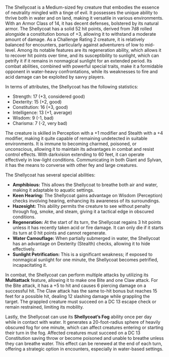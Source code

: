 The Shellycoat is a Medium-sized fey creature that embodies the essence of neutrality mingled with a tinge of evil. It possesses the unique ability to thrive both in water and on land, making it versatile in various environments. With an Armor Class of 14, it has decent defenses, bolstered by its natural armor. The Shellycoat has a solid 52 hit points, derived from 7d8 rolled alongside a constitution bonus of +3, allowing it to withstand a moderate amount of damage. As a Challenge Rating 2 creature, it is relatively balanced for encounters, particularly against adventurers of low to mid-level. Among its notable features are its regeneration ability, which allows it to recover hit points over time, and its susceptibility to sunlight, which can petrify it if it remains in nonmagical sunlight for an extended period. Its combat abilities, combined with powerful special traits, make it a formidable opponent in water-heavy confrontations, while its weaknesses to fire and acid damage can be exploited by savvy players.

In terms of attributes, the Shellycoat has the following statistics:
- Strength: 17 (+3, considered good)
- Dexterity: 15 (+2, good)
- Constitution: 16 (+3, good)
- Intelligence: 13 (+1, average)
- Wisdom: 9 (-1, bad)
- Charisma: 7 (-2, very bad)

The creature is skilled in Perception with a +1 modifier and Stealth with a +4 modifier, making it quite capable of remaining undetected in suitable environments. It is immune to becoming charmed, poisoned, or unconscious, allowing it to maintain its advantages in combat and resist control effects. With darkvision extending to 60 feet, it can operate effectively in low-light conditions. Communicating in both Giant and Sylvan, it has the means to converse with other fey and large creatures.

The Shellycoat has several special abilities:
- **Amphibious:** This allows the Shellycoat to breathe both air and water, making it adaptable to aquatic settings.
- **Keen Hearing:** The Shellycoat gains advantage on Wisdom (Perception) checks involving hearing, enhancing its awareness of its surroundings.
- **Hazesight:** This ability permits the creature to see without penalty through fog, smoke, and steam, giving it a tactical edge in obscured conditions.
- **Regeneration:** At the start of its turn, the Shellycoat regains 3 hit points unless it has recently taken acid or fire damage. It can only die if it starts its turn at 0 hit points and cannot regenerate.
- **Water Camouflage:** When partially submerged in water, the Shellycoat has an advantage on Dexterity (Stealth) checks, allowing it to hide effectively.
- **Sunlight Petrification:** This is a significant weakness; if exposed to nonmagical sunlight for one minute, the Shellycoat becomes petrified, incapacitating it.

In combat, the Shellycoat can perform multiple attacks by utilizing its **Multiattack** feature, allowing it to make one Bite and one Claw attack. For the Bite attack, it has a +5 to hit and causes 6 piercing damage on a successful hit. The Claw attack has the same to-hit bonus but reaches 15 feet for a possible hit, dealing 12 slashing damage while grappling the target. The grappled creature must succeed on a DC 13 escape check or remain restrained, limiting its mobility.

Lastly, the Shellycoat can use its **Shellycoat’s Fog** ability once per day while in contact with water. It generates a 20-foot-radius sphere of heavily obscured fog for one minute, which can affect creatures entering or starting their turn in the fog. Affected creatures must succeed on a DC 13 Constitution saving throw or become poisoned and unable to breathe unless they can breathe water. This effect can be renewed at the end of each turn, offering a strategic option in encounters, especially in water-based settings.